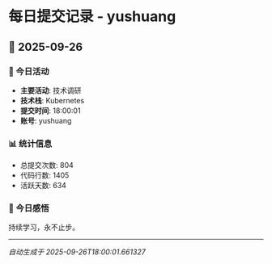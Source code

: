 # 每日提交记录 - yushuang

## 📅 2025-09-26

### 🎯 今日活动
- **主要活动**: 技术调研
- **技术栈**: Kubernetes
- **提交时间**: 18:00:01
- **账号**: yushuang

### 📊 统计信息
- 总提交次数: 804
- 代码行数: 1405
- 活跃天数: 634

### 💭 今日感悟
持续学习，永不止步。

---
*自动生成于 2025-09-26T18:00:01.661327*

